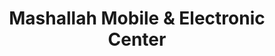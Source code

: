 ---
title: "Mashallah Mobile & Electronic Center"
url: /karachi/mashallah-mobile-and-electronic-center/
shop: electronics
---